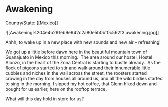 # Awakening

Country/State: [[Mexico]]

![[Awakening%204e4b291eb9e942c2a80e5b0bf0c562f3 awakening.jpg]]

Ahhh, to wake up in a new place with new sounds and new air – refreshing!

We got up a little before dawn here in the beautiful mountain town of Guanajuato in Mexico this morning.  The area around our hostel, Hostel Alonzo, in the heart of the Zona Central is starting to bustle already.  As the flock of pigeons started to stir and walk around their innumerable little cubbies and niches in the wall across the street, the roosters started crowing in the day from houses all around us, and all the wild birdies started to sing in the morning, I sipped my hot coffee, that Glenn hiked down and bought for us earlier, here on the rooftop terrace.

What will this day hold in store for us?